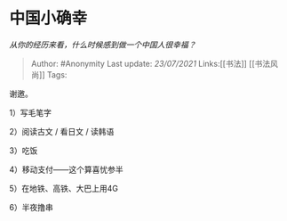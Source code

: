# 中国小确幸
*从你的经历来看，什么时候感到做一个中国人很幸福？*

> Author: #Anonymity
> Last update: *23/07/2021*
> Links:[[书法]] [[书法风尚]]
> Tags:

谢邀。

1）写毛笔字

2）阅读古文 / 看日文 / 读韩语

3）吃饭

4）移动支付——这个算喜忧参半

5）在地铁、高铁、大巴上用4G

6）半夜撸串

